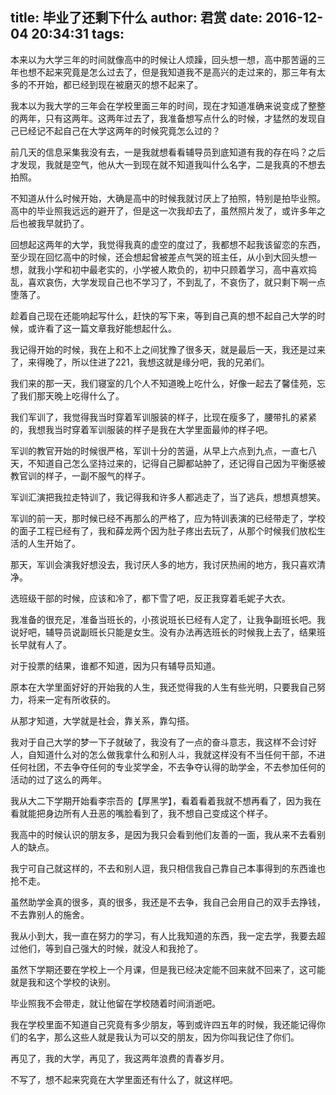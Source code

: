 title: 毕业了还剩下什么
author: 君赏
date: 2016-12-04 20:34:31
tags:
---
本来以为大学三年的时间就像高中的时候让人烦躁，回头想一想，高中那苦逼的三年也想不起来究竟是怎么过去了，但是我知道我不是高兴的走过来的，那三年有太多的不开始，都已经到现在被磨灭的想不起来了。

我本以为我大学的三年会在学校里面三年的时间，现在才知道准确来说变成了整整的两年，只有这两年。这两年过去了，我准备想写点什么的时候，才猛然的发现自己已经记不起自己在大学这两年的时候究竟怎么过的？

前几天的信息采集我没有去，一是我就想看看辅导员到底知道有我的存在吗？之后才发现，我就是空气，他从大一到现在就不知道我叫什么名字，二是我真的不想去拍照。

不知道从什么时候开始，大确是高中的时候我就讨厌上了拍照，特别是拍毕业照。高中的毕业照我远远的避开了，但是这一次我却去了，虽然照片发了，或许多年之后也被我早就扔了。

回想起这两年的大学，我觉得我真的虚空的度过了，我都想不起我该留恋的东西，至少现在回忆高中的时候，还会想起曾被差点气哭的班主任，从小到大回头想一想，就我小学和初中最老实的，小学被人欺负的，初中只顾着学习，高中喜欢捣乱，喜欢哀伤，大学发现自己也不学习了，不到乱了，不哀伤了，就只剩下啊一点堕落了。

趁着自己现在还能响起写什么，赶快的写下来，等到自己真的想不起自己大学的时候，或许看了这一篇文章我好能想起什么。

我记得开始的时候，我在上和不上之间犹豫了很多天，就是最后一天，我还是过来了，来得晚了，所以住进了221，我想这就是缘分吧，我的兄弟们。

我们来的那一天，我们寝室的几个人不知道晚上吃什么，好像一起去了馨佳苑，忘了我们那天晚上吃得什么了。

我们军训了，我觉得我当时穿着军训服装的样子，比现在瘦多了，腰带扎的紧紧的，我想我当时穿着军训服装的样子是我在大学里面最帅的样子吧。

军训的教官开始的时候很严格，军训十分的苦逼，从早上六点到九点，一直七八天，不知道自己怎么坚持过来的，记得自己脚都站肿了，还记得自己因为平衡感被教官训的样子，一副不服气的样子。

军训汇演把我拉走特训了，我记得我和许多人都逃走了，当了逃兵，想想真想笑。

军训的前一天，那时候已经不再那么的严格了，应为特训表演的已经带走了，学校的面子工程已经有了，我和薛龙两个因为肚子疼出去玩了，从那个时候我们放松生活的人生开始了。

那天，军训会演我好想没去，我讨厌人多的地方，我讨厌热闹的地方，我只喜欢清净。

选班级干部的时候，应该和冷了，都下雪了吧，反正我穿着毛妮子大衣。

我准备的很充足，准备当班长的，小孩说班长已经有人定了，让我争副班长吧。我说好吧，辅导员说副班长只能是女生。没有办法再选班长的时候我上去了，结果班长早就有人了。

对于投票的结果，谁都不知道，因为只有辅导员知道。

原本在大学里面好好的开始我的人生，我还觉得我的人生有些光明，只要我自己努力，将来一定有所收获的。

从那才知道，大学就是社会，靠关系，靠勾搭。

我对于自己大学的梦一下子就破了，我没有了一点的奋斗意志，我这样不会讨好人，自知道什么对的怎么做我拿什么和别人斗，我就这样没有不当任何干部，不进任何社团，不去争夺任何的专业奖学金，不去争夺认得的助学金，不去参加任何的活动的过了这么的两年。

我从大二下学期开始看李宗吾的【厚黑学】，看着看着我就不想再看了，因为我在看就能把身边所有人丑恶的嘴脸看到了，我不想自己变成这个样子。

我高中的时候认识的朋友多，是因为我只会看到他们友善的一面，我从来不去看别人的缺点。

我宁可自己就这样的，不去和别人逗，我只相信我自己靠自己本事得到的东西谁也抢不走。

虽然助学金真的很多，真的很多，我还是不去争，我自己会用自己的双手去挣钱，不去靠别人的施舍。

我从小到大，我一直在努力的学习，有人比我知道的东西，我一定去学，我要去超过他们，等到自己强大的时候，就没人和我抢了。

虽然下学期还要在学校上一个月课，但是我已经决定能不回来就不回来了，这可能就是我和这个学校的诀别。

毕业照我不会带走，就让他留在学校随着时间消逝吧。

我在学校里面不知道自己究竟有多少朋友，等到或许四五年的时候，我还能记得你们的名字，那么这些人就是我认为可以交的朋友，因为你叫我记住了你们。

再见了，我的大学，再见了，我这两年浪费的青春岁月。

不写了，想不起来究竟在大学里面还有什么了，就这样吧。